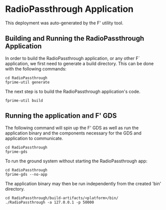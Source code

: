 # RadioPassthrough Application

This deployment was auto-generated by the F' utility tool.

## Building and Running the RadioPassthrough Application

In order to build the RadioPassthrough application, or any other F´ application, we first need to generate a build directory. This can be done with the following commands:

```
cd RadioPassthrough
fprime-util generate
```

The next step is to build the RadioPassthrough application's code.
```
fprime-util build
```

## Running the application and F' GDS

The following command will spin up the F' GDS as well as run the application binary and the components necessary for the GDS and application to communicate.

```
cd RadioPassthrough
fprime-gds
```

To run the ground system without starting the RadioPassthrough app:
```
cd RadioPassthrough
fprime-gds --no-app
```

The application binary may then be run independently from the created 'bin' directory.

```
cd RadioPassthrough/build-artifacts/<platform>/bin/
./RadioPassthrough -a 127.0.0.1 -p 50000
```
